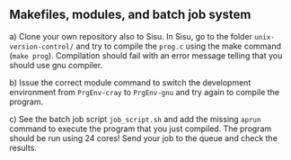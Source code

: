 ## Makefiles, modules, and batch job system

a) Clone your own repository also to Sisu. In Sisu, go to the folder `unix-version-control/` and try to compile the `prog.c` using the make command (`make prog`). Compilation should fail with an error message telling that you should use gnu compiler.

b) Issue the correct module command to switch the development environment from `PrgEnv-cray` to `PrgEnv-gnu` and try again to compile the program.

c) See the batch job script `job_script.sh` and add the missing `aprun` command to execute the program that you just compiled. The program should be run using 24 cores! Send your job to the queue and check the results.
